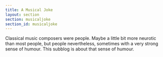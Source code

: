 ```yaml
---
title: A Musical Joke
layout: section
section: musicaljoke
section_id: musicaljoke
---
```


Classical music composers were people. Maybe a little bit more neurotic than most people, but people nevertheless, sometimes with a very strong sense of humour. This subblog is about that sense of humour.
